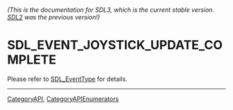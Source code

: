 ###### (This is the documentation for SDL3, which is the current stable version. [SDL2](https://wiki.libsdl.org/SDL2/) was the previous version!)
# SDL_EVENT_JOYSTICK_UPDATE_COMPLETE

Please refer to [SDL_EventType](SDL_EventType) for details.

----
[CategoryAPI](CategoryAPI), [CategoryAPIEnumerators](CategoryAPIEnumerators)

